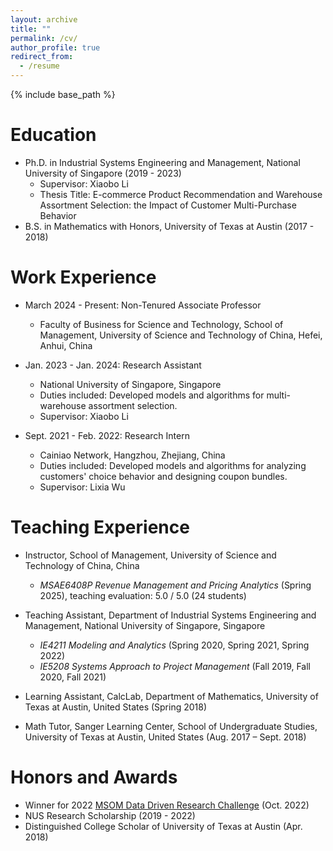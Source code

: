 ```yaml
---
layout: archive
title: ""
permalink: /cv/
author_profile: true
redirect_from:
  - /resume
---
```


{% include base_path %}

Education
======
* Ph.D. in Industrial Systems Engineering and Management, National University of Singapore (2019 - 2023)
  * Supervisor: Xiaobo Li
  * Thesis Title: E-commerce Product Recommendation and Warehouse Assortment Selection: the Impact of Customer Multi-Purchase Behavior
* B.S. in Mathematics with Honors, University of Texas at Austin (2017 - 2018)
<!-- * Major in Mathematics and Applied Mathematics, Chongqing University (2014 - 2016) -->

Work Experience
======
* March 2024 - Present: Non-Tenured Associate Professor
  * Faculty of Business for Science and Technology, School of Management, University of Science and Technology of China, Hefei, Anhui, China

* Jan. 2023 - Jan. 2024: Research Assistant
  * National University of Singapore, Singapore
  * Duties included: Developed models and algorithms for multi-warehouse assortment selection.
  * Supervisor: Xiaobo Li

* Sept. 2021 - Feb. 2022: Research Intern
  * Cainiao Network, Hangzhou, Zhejiang, China
  * Duties included: Developed models and algorithms for analyzing customers' choice behavior and designing coupon bundles.
  * Supervisor: Lixia Wu

Teaching Experience
======
* Instructor, School of Management, University of Science and Technology of China, China  
  * *MSAE6408P Revenue Management and Pricing Analytics* (Spring 2025), teaching evaluation: 5.0 / 5.0 (24 students)

* Teaching Assistant, Department of Industrial Systems Engineering and Management, National University of Singapore, Singapore  
  * *IE4211 Modeling and Analytics* (Spring 2020, Spring 2021, Spring 2022)  
  * *IE5208 Systems Approach to Project Management* (Fall 2019, Fall 2020, Fall 2021)

* Learning Assistant, CalcLab, Department of Mathematics, University of Texas at Austin, United States (Spring 2018)  

* Math Tutor, Sanger Learning Center, School of Undergraduate Studies, University of Texas at Austin, United States (Aug. 2017 – Sept. 2018)  

<!-- 
Teaching Experience
======
* Instructor, School of Management, University of Science and Technology of China, China
  * *MSAE6408P Revenue Management and Pricing Analytics* for master students (Spring 2025), teaching evaluation: 5.0 / 5.0 (24 students)
 
* Teaching Assistant, Department of Industrial Systems Engineering and Management, National University of Singapore, Singapore
  * *IE4211 Modeling and Analytics* for undergraduate students (Spring 2020, Spring 2021, Spring 2022)
  * *IE5208 Systems Approach to Project Management* for master studetents (Fall 2019, Fall 2020, Fall 2021)

* Jan. 2018 - May 2018: Learning Assistant, CalcLab, Department of Mathematics, University of Texas at Austin, United States
  * Assisted students in undergraduate calculus courses by offering clear explanations and guidance.

* Aug. 2017 - Sept. 2018: Math Tutor, Sanger Learning Center, School of Undergraduate Studies, University of Texas at Austin, United States
  * Selected for this part-time position based on strong academic performance and tutoring skills.
  * Provided personalized instruction to undergraduate students across various math courses, including Real Analysis, Probability Theory, Number Theory, and Discrete Mathematics.
  * Conducted both one-on-one and drop-in tutoring sessions, with a focused aim of improving students' understanding of mathematical concepts and enhancing their problem-solving abilities.
-->

Honors and Awards
======
* Winner for 2022 [MSOM Data Driven Research Challenge](https://www.informs.org/Recognizing-Excellence/Community-Prizes/Manufacturing-and-Service-Operations-Management/MSOM-Data-Driven-Challenge) (Oct. 2022)
* NUS Research Scholarship (2019 - 2022)
* Distinguished College Scholar of University of Texas at Austin (Apr. 2018)
<!-- 
* National Scholarship from Ministry of Education of P.R.C. (Nov. 2016)
* National Scholarship from Ministry of Education of P.R.C. (Nov. 2015)
* First-Class Integrated Scholarship of Outstanding Students of Chongqing University (2014 - 2016) 
-->

<!-- * Honorable Mention of 2016 Interdisciplinary Contest In Modeling by COMAP (Apr. 2016)-->
<!-- Publications
======
  <ul>{% for post in site.publications %}
    {% include archive-single-cv.html %}
  {% endfor %}</ul>
  
Talks
======
  <ul>{% for post in site.talks %}
    {% include archive-single-talk-cv.html %}
  {% endfor %}</ul>
  
Teaching Experienece
======
  <ul>{% for post in site.teaching %}
    {% include archive-single-cv.html %}
  {% endfor %}</ul>
  
Service and leadership
======
* Currently signed in to 43 different slack teams -->
